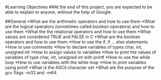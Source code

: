 #Learning Objectives
##At the end of this project, you are expected to be able to explain to anyone, without the help of Google:

##General
*What are the arithmetic operators and how to use them
*What are the logical operators (sometimes called boolean operators) and how to use them
*What the the relational operators and how to use them
*What values are considered TRUE and FALSE in C
*What are the boolean operators and how to use them
*How to use the if, if ... else statements
*How to use comments
*How to declare variables of types char, int, unsigned int
*How to assign values to variables
*How to print the values of variables of type char, int, unsigned int with printf
*How to use the while loop
*How to use variables with the while loop
*How to print variables using printf
*What is the ASCII character set
*What are the purpose of the gcc flags -m32 and -m64
